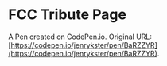 # FCC Tribute Page 

A Pen created on CodePen.io. Original URL: [https://codepen.io/jenrykster/pen/BaRZZYR](https://codepen.io/jenrykster/pen/BaRZZYR).


